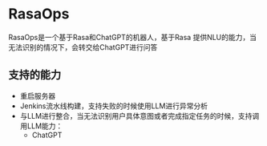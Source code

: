 # RasaOps

RasaOps是一个基于Rasa和ChatGPT的机器人，基于Rasa 提供NLU的能力，当无法识别的情况下，会转交给ChatGPT进行问答

## 支持的能力

* 重启服务器
* Jenkins流水线构建，支持失败的时候使用LLM进行异常分析
* 与LLM进行整合，当无法识别用户具体意图或者完成指定任务的时候，支持调用LLM能力：
  * ChatGPT